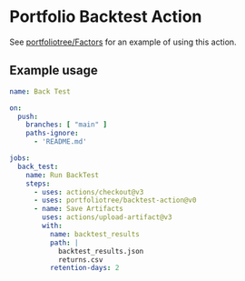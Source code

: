 # Portfolio Backtest Action

See [portfoliotree/Factors](https://github.com/portfoliotree/factors) for an example of using this action.

## Example usage

```yaml
name: Back Test

on:
  push:
    branches: [ "main" ]
    paths-ignore:
      - 'README.md'

jobs:
  back_test:
    name: Run BackTest
    steps:
      - uses: actions/checkout@v3
      - uses: portfoliotree/backtest-action@v0
      - name: Save Artifacts
        uses: actions/upload-artifact@v3
        with:
          name: backtest_results
          path: |
            backtest_results.json
            returns.csv
          retention-days: 2
```
